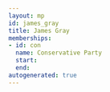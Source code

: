 ```yaml
---
layout: mp
id: james_gray
title: James Gray
memberships:
- id: con
  name: Conservative Party
  start: 
  end: 
autogenerated: true
---
```


